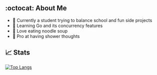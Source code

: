 ## :octocat: About Me

- 🔭 Currently a student trying to balance school and fun side projects
- 🤔 Learning Go and its concurrency features
- 🍜 Love eating noodle soup
- 🚿 Pro at having shower thoughts

<!--
**DennisPing/DennisPing** is a ✨ _special_ ✨ repository because its `README.md` (this file) appears on your GitHub profile.

Here are some ideas to get you started:

- 🔭 I’m currently working on ...
- 🌱 I’m currently learning ...
- 👯 I’m looking to collaborate on ...
- 🤔 I’m looking for help with ...
- 💬 Ask me about ...
- 📫 How to reach me: ...
- 😄 Pronouns: ...
- ⚡ Fun fact: ...
-->

## 📈 Stats

[![Top Langs](https://github-readme-stats.vercel.app/api/top-langs/?username=dennisping&theme=nord&langs_count=3)](https://github.com/anuraghazra/github-readme-stats)
